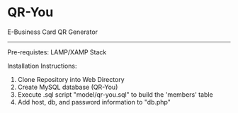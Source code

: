 QR-You
======
E-Business Card QR Generator

----------------------------

Pre-requistes: LAMP/XAMP Stack

Installation Instructions:

1. Clone Repository into Web Directory
2. Create MySQL database (QR-You)
3. Execute .sql script "model/qr-you.sql" to build the 'members' table
4. Add host, db, and password information to "db.php"

